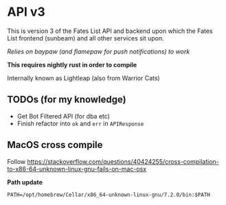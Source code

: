 # API v3

This is version 3 of the Fates List API and backend upon which the Fates List frontend (sunbeam) and all other services sit upon. 

*Relies on baypaw (and flamepaw for push notifications) to work*

**This requires nightly rust in order to compile**

Internally known as Lightleap (also from Warrior Cats)

## TODOs (for my knowledge)

- Get Bot Filtered API (for dba etc)
- Finish refactor into ``ok`` and ``err`` in ``APIResponse``

## MacOS cross compile

Follow https://stackoverflow.com/questions/40424255/cross-compilation-to-x86-64-unknown-linux-gnu-fails-on-mac-osx

**Path update**

``PATH=/opt/homebrew/Cellar/x86_64-unknown-linux-gnu/7.2.0/bin:$PATH``
